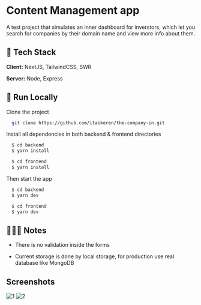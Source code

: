 # Content Management app

A test project that simulates an inner dashboard for inverstors, which let you search for companies by their domain name and view more info about them.

## 🌟 Tech Stack

**Client:** NextJS, TailwindCSS, SWR

**Server:** Node, Express

## 🚀 Run Locally

Clone the project

```bash
  git clone https://github.com/itaikeren/the-company-in.git
```

Install all dependencies in both backend & frontend directories

```bash
  $ cd backend
  $ yarn install
```

```bash
  $ cd frontend
  $ yarn install
```

Then start the app

```bash
  $ cd backend
  $ yarn dev
```

```bash
  $ cd frontend
  $ yarn dev
```

## 👨🏻‍💻 Notes

- There is no validation inside the forms

- Current storage is done by local storage, for production use real database like MongoDB

## Screenshots

![1](https://i.ibb.co/TrTHh43/Screen-Shot-2021-07-21-at-17-30-26.png)
![2](https://i.ibb.co/VJvZDzM/Screen-Shot-2021-07-21-at-17-31-05.png)

